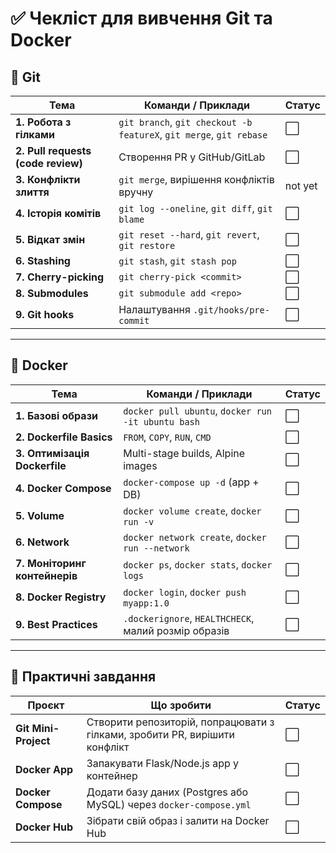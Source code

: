 
# ✅ Чекліст для вивчення Git та Docker

## 🔹 Git

| Тема | Команди / Приклади | Статус  |
|------|--------------------|---------|
| **1. Робота з гілками** | `git branch`, `git checkout -b featureX`, `git merge`, `git rebase` | ⬜       |
| **2. Pull requests (code review)** | Створення PR у GitHub/GitLab | ⬜       |
| **3. Конфлікти злиття** | `git merge`, вирішення конфліктів вручну | not yet |
| **4. Історія комітів** | `git log --oneline`, `git diff`, `git blame` | ⬜       |
| **5. Відкат змін** | `git reset --hard`, `git revert`, `git restore` | ⬜       |
| **6. Stashing** | `git stash`, `git stash pop` | ⬜       |
| **7. Cherry-picking** | `git cherry-pick <commit>` | ⬜       |
| **8. Submodules** | `git submodule add <repo>` | ⬜       |
| **9. Git hooks** | Налаштування `.git/hooks/pre-commit` | ⬜       |

---

## 🔹 Docker

| Тема | Команди / Приклади | Статус |
|------|--------------------|--------|
| **1. Базові образи** | `docker pull ubuntu`, `docker run -it ubuntu bash` | ⬜ |
| **2. Dockerfile Basics** | `FROM`, `COPY`, `RUN`, `CMD` | ⬜ |
| **3. Оптимізація Dockerfile** | Multi-stage builds, Alpine images | ⬜ |
| **4. Docker Compose** | `docker-compose up -d` (app + DB) | ⬜ |
| **5. Volume** | `docker volume create`, `docker run -v` | ⬜ |
| **6. Network** | `docker network create`, `docker run --network` | ⬜ |
| **7. Моніторинг контейнерів** | `docker ps`, `docker stats`, `docker logs` | ⬜ |
| **8. Docker Registry** | `docker login`, `docker push myapp:1.0` | ⬜ |
| **9. Best Practices** | `.dockerignore`, `HEALTHCHECK`, малий розмір образів | ⬜ |

---

## 🔹 Практичні завдання

| Проєкт | Що зробити | Статус |
|--------|------------|--------|
| **Git Mini-Project** | Створити репозиторій, попрацювати з гілками, зробити PR, вирішити конфлікт | ⬜ |
| **Docker App** | Запакувати Flask/Node.js app у контейнер | ⬜ |
| **Docker Compose** | Додати базу даних (Postgres або MySQL) через `docker-compose.yml` | ⬜ |
| **Docker Hub** | Зібрати свій образ і залити на Docker Hub | ⬜ |
